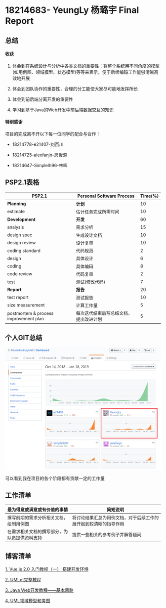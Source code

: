 # 18214683- YeungLy 杨璐宇 Final Report

## 总结

####  收获

1. 体会到在系统设计与分析中各类文档的重要性：将整个系统用不同角度的模型(如用例图、领域模型、状态模型)等等来表示，便于后续编码工作能够清晰高效地开展

2. 体会到团队协作的重要性，合理的分工能使大家尽可能地发挥所长

3. 体会到前后端分离开发的重要性

4. 学习到基于Java的Web开发中前后端数据交互的知识 



#### 特别感谢

项目的完成离不开以下每一位同学的配合与合作！

- 18214778-e21407-刘百川

- 18214725-alexfanjn-房俊源

- 18214647-Simplelh96-林晖




## PSP2.1表格

| PSP2.1                                | Personal Software Process              | Time(%) |
| ------------------------------------- | -------------------------------------- | ------- |
| **Planning**                          | **计划**                               | 10      |
| estimate                              | 估计任务完成所需时间                   | 10      |
| **Development**                       | **开发**                               | 60      |
| analysis                              | 需求分析                               | 15      |
| design spec                           | 生成设计文档                           | 10      |
| design review                         | 设计复审                               | 10      |
| coding standard                       | 代码规范                               | 2       |
| design                                | 具体设计                               | 6       |
| coding                                | 具体编码                               | 8       |
| code review                           | 代码复审                               | 2       |
| test                                  | 测试(修改代码)                         | 7       |
| **Report**                            | **报告**                               | 20      |
| test report                           | 测试报告                               | 10      |
| size measurement                      | 计算工作量                             | 5       |
| postmortem & process improvement plan | 每次迭代结束后写总结文档，提出改进计划 | 5       |



## 个人GIT总结


![contributor_img](https://github.com/YeungLy/Test/blob/master/contributor.png?raw=true)

可以看到我在项目的各个阶段都有贡献一定的工作量




## 工作清单

| 最为得意或满意或有价值的事情                 | 简短说明                                                     |
| -------------------------------------------- | ------------------------------------------------------------ |
| 撰写前期的需求分析相关文档，绘制用例图       | 将讨论结果汇总为用例文档，对于后续工作的展开起到较清晰的指导作用 |
| 在需求相关文档的撰写部分，为队员提供资料支持 | 提供一些相关的参考例子并解答疑问                             |




## 博客清单

[1. Vue.js 2.0 入门教程（一） 搭建开发环境](https://blog.csdn.net/DosMing/article/details/76422948)

[2. UMLet完整教程](https://www.awaimai.com/1448.html)

[3. Java Web开发教程——基本思路](https://zhuanlan.zhihu.com/p/20756940?from_voters_page=true)

[4. UML领域模型和类图](https://blog.csdn.net/chz_cslg/article/details/23957235)

